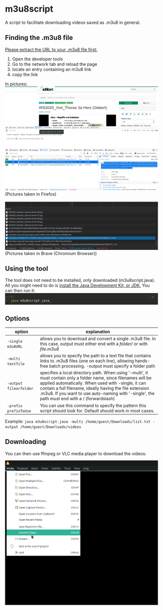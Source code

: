 # m3u8script
A script to facilitate downloading videos saved as .m3u8 in general.

## Finding the .m3u8 file
[Please extract the URL to your .m3u8 file first:](findm3u8.mp4)
1. Open the developer tools
2. Go to the network tab and reload the page
3. locate an entry containing an m3u8 link
4. copy the link

In pictures:
![](find1.png)
![](find2.png)
(Pictures taken in Firefox)
</br></br>
![](brave.png)
(Pictures taken in Brave (Chromium Browser))

## Using the tool
The tool does not need to be installed, only downloaded (m3u8script.java). All you might need to do is [install the Java Development Kit, or JDK.](https://www.oracle.com/de/java/technologies/javase-jdk15-downloads.html)
You can then run it:
![java m3u8script.java](cli.jpg)

## Options
|option|explanation|
|----|----|
|`-single m3u8URL`| allows you to download and convert a single .m3u8 file. In this case, output must either end with a *folder/* or with *file.m3u8*|
|`-multi textfile`| allows you to specify the path to a text file that contains links to .m3u8 files (one on each line), allowing hands-free batch processing. -output must specify a folder path|
|`-output fileorfolder`| specifies a local directory path. When using ’-multi’, it must contain only a folder name, since filenames will be applied automatically. When used with -single, it can contain a full filename, ideally having the file extension .m3u8. If you want to use auto-naming with '-single', the path must end with a / (forwardslash)|
|`-prefix prefixToUse`| You can use this command to specify the pattern this script should look for. Default should work in most cases. |

Example: `java m3u8script.java -multi /home/guest/Downloads/list.txt -output /home/guest/Downloads/videos`

## Downloading
You can then use ffmpeg or VLC media player to download the videos:

![vlc](vlc.png)
